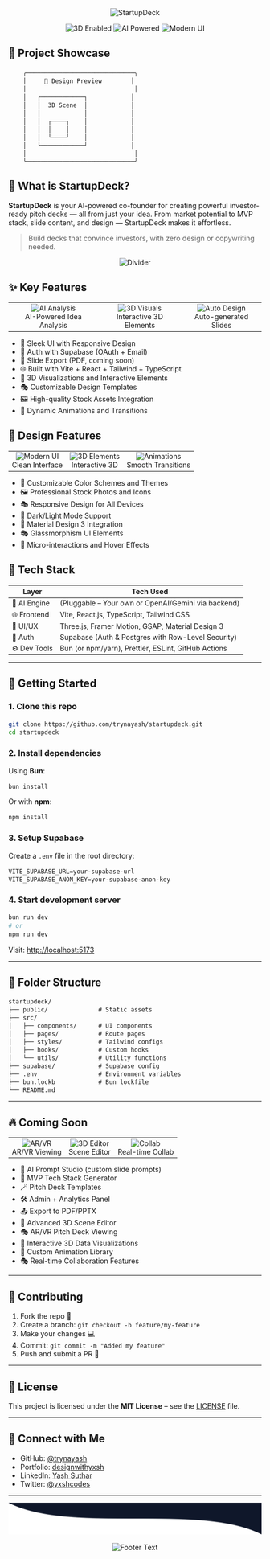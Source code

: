 <div align="center">
  <img src="https://readme-typing-svg.herokuapp.com?font=Fira+Code&weight=500&size=40&pause=1000&color=2E9AFE&center=true&vCenter=true&random=false&width=600&height=100&lines=🚀+StartupDeck;AI-Powered+Pitch+Deck+Generator" alt="StartupDeck" />
</div>

<p align="center">
  <img src="https://img.shields.io/badge/3D-Enabled-2E9AFE?style=for-the-badge&logo=three.js&logoColor=white" alt="3D Enabled">
  <img src="https://img.shields.io/badge/AI-Powered-2E9AFE?style=for-the-badge&logo=openai&logoColor=white" alt="AI Powered">
  <img src="https://img.shields.io/badge/Modern-UI-2E9AFE?style=for-the-badge&logo=react&logoColor=white" alt="Modern UI">
</p>


## 🎯 Project Showcase

```ascii
    ╭──────────────────────────────╮
    │     🎨 Design Preview        │
    │                              │
    │   ┌────────────┐            │
    │   │  3D Scene  │            │
    │   │            │            │
    │   │  ┌────┐    │            │
    │   │  │    │    │            │
    │   │  └────┘    │            │
    │   └────────────┘            │
    │                              │
    ╰──────────────────────────────╯
```

## 🧠 What is StartupDeck?

**StartupDeck** is your AI-powered co-founder for creating powerful investor-ready pitch decks — all from just your idea. From market potential to MVP stack, slide content, and design — StartupDeck makes it effortless.

> Build decks that convince investors, with zero design or copywriting needed.

<div align="center">
  <img src="intersecting-waves-scattered.svg" alt="Divider" />
</div>

## ✨ Key Features

<div align="center">
  <table>
    <tr>
      <td align="center">
        <img src="https://img.shields.io/badge/AI%20Analysis-2E9AFE?style=for-the-badge" alt="AI Analysis">
        <br>AI-Powered Idea Analysis
      </td>
      <td align="center">
        <img src="https://img.shields.io/badge/3D%20Visuals-2E9AFE?style=for-the-badge" alt="3D Visuals">
        <br>Interactive 3D Elements
      </td>
      <td align="center">
        <img src="https://img.shields.io/badge/Auto%20Design-2E9AFE?style=for-the-badge" alt="Auto Design">
        <br>Auto-generated Slides
      </td>
    </tr>
  </table>
</div>

- 🎨 Sleek UI with Responsive Design
- 🔐 Auth with Supabase (OAuth + Email)
- 📄 Slide Export (PDF, coming soon)
- 🌐 Built with Vite + React + Tailwind + TypeScript
- 🎯 3D Visualizations and Interactive Elements
- 🎭 Customizable Design Templates
- 🖼️ High-quality Stock Assets Integration
- 🎪 Dynamic Animations and Transitions

## 🎨 Design Features

<div align="center">
  <table>
    <tr>
      <td align="center">
        <img src="https://img.shields.io/badge/Modern%20UI-2E9AFE?style=for-the-badge" alt="Modern UI">
        <br>Clean Interface
      </td>
      <td align="center">
        <img src="https://img.shields.io/badge/3D%20Elements-2E9AFE?style=for-the-badge" alt="3D Elements">
        <br>Interactive 3D
      </td>
      <td align="center">
        <img src="https://img.shields.io/badge/Animations-2E9AFE?style=for-the-badge" alt="Animations">
        <br>Smooth Transitions
      </td>
    </tr>
  </table>
</div>

- 🎨 Customizable Color Schemes and Themes
- 🖼️ Professional Stock Photos and Icons
- 🎭 Responsive Design for All Devices
- 🎪 Dark/Light Mode Support
- 🎨 Material Design 3 Integration
- 🎭 Glassmorphism UI Elements
- 🎪 Micro-interactions and Hover Effects

## 🔧 Tech Stack

| Layer         | Tech Used                                                |
|---------------|----------------------------------------------------------|
| 🧠 AI Engine   | (Pluggable – Your own or OpenAI/Gemini via backend)      |
| 🌐 Frontend   | Vite, React.js, TypeScript, Tailwind CSS                 |
| 🎨 UI/UX      | Three.js, Framer Motion, GSAP, Material Design 3         |
| 🔐 Auth       | Supabase (Auth & Postgres with Row-Level Security)       |
| ⚙️ Dev Tools  | Bun (or npm/yarn), Prettier, ESLint, GitHub Actions     |

---

## 🚀 Getting Started

### 1. Clone this repo
```bash
git clone https://github.com/trynayash/startupdeck.git
cd startupdeck
```

### 2. Install dependencies
Using **Bun**:
```bash
bun install
```
Or with **npm**:
```bash
npm install
```

### 3. Setup Supabase
Create a `.env` file in the root directory:
```env
VITE_SUPABASE_URL=your-supabase-url
VITE_SUPABASE_ANON_KEY=your-supabase-anon-key
```

### 4. Start development server
```bash
bun run dev
# or
npm run dev
```

Visit: [http://localhost:5173](http://localhost:5173)

---

## 🧩 Folder Structure

```
startupdeck/
├── public/              # Static assets
├── src/
│   ├── components/      # UI components
│   ├── pages/           # Route pages
│   ├── styles/          # Tailwind configs
│   ├── hooks/           # Custom hooks
│   └── utils/           # Utility functions
├── supabase/            # Supabase config
├── .env                 # Environment variables
├── bun.lockb            # Bun lockfile
└── README.md
```

---

## 🔥 Coming Soon

<div align="center">
  <table>
    <tr>
      <td align="center">
        <img src="https://img.shields.io/badge/AR/VR-2E9AFE?style=for-the-badge" alt="AR/VR">
        <br>AR/VR Viewing
      </td>
      <td align="center">
        <img src="https://img.shields.io/badge/3D%20Editor-2E9AFE?style=for-the-badge" alt="3D Editor">
        <br>Scene Editor
      </td>
      <td align="center">
        <img src="https://img.shields.io/badge/Collab-2E9AFE?style=for-the-badge" alt="Collab">
        <br>Real-time Collab
      </td>
    </tr>
  </table>
</div>

- 🎯 AI Prompt Studio (custom slide prompts)
- 🧠 MVP Tech Stack Generator
- 🪄 Pitch Deck Templates
- 🛠 Admin + Analytics Panel
- 📤 Export to PDF/PPTX
- 🎨 Advanced 3D Scene Editor
- 🎭 AR/VR Pitch Deck Viewing
- 🎪 Interactive 3D Data Visualizations
- 🎨 Custom Animation Library
- 🎭 Real-time Collaboration Features

---

## 🙌 Contributing

1. Fork the repo 🍴  
2. Create a branch: `git checkout -b feature/my-feature`  
3. Make your changes 💻  
4. Commit: `git commit -m "Added my feature"`  
5. Push and submit a PR 🚀

---

## 📄 License

This project is licensed under the **MIT License** – see the [LICENSE](LICENSE) file.

---

## 💬 Connect with Me

- GitHub: [@trynayash](https://github.com/trynayash)
- Portfolio: [designwithyxsh](https://github.com/trynayash)
- LinkedIn: [Yash Suthar](https://linkedin.com/in/yxshcodes)
- Twitter: [@yxshcodes](https://twitter.com/yxshcodes)

---

<div align="center">
  <img src="footer.svg" alt="Footer" />
</div>

<p align="center">
  <img src="https://readme-typing-svg.herokuapp.com?font=Fira+Code&weight=500&size=20&pause=1000&color=2E9AFE&center=true&vCenter=true&random=false&width=600&height=50&lines=💼+Built+by+Yash+Suthar;Turning+startup+ideas+into+powerful+investor+decks+with+AI" alt="Footer Text" />
</p>
